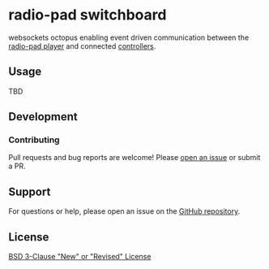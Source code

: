 # radio-pad switchboard

websockets octopus enabling event driven communication between the [radio-pad player](../player/) and connected [controllers](../remote-controller/).


## Usage

TBD

## Development

### Contributing

Pull requests and bug reports are welcome! Please [open an issue](https://github.com/briceburg/radio-pad/issues) or submit a PR.

## Support

For questions or help, please open an issue on the [GitHub repository](https://github.com/briceburg/radio-pad/issues).

## License

[BSD 3-Clause "New" or "Revised" License](./LICENSE)
